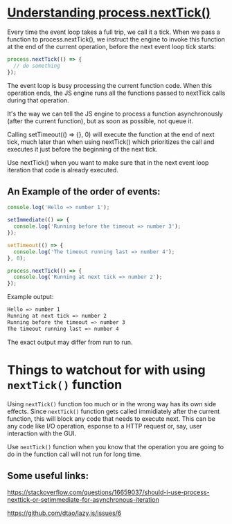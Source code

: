 # [Understanding process.nextTick()](https://nodejs.org/en/learn/asynchronous-work/understanding-processnexttick#understanding-processnexttick)

Every time the event loop takes a full trip, we call it a tick. When we pass a function to process.nextTick(), we instruct the engine to invoke this function at the end of the current operation, before the next event loop tick starts:

```js
process.nextTick(() => {
  // do something
});
```

The event loop is busy processing the current function code. When this operation ends, the JS engine runs all the functions passed to nextTick calls during that operation.

It's the way we can tell the JS engine to process a function asynchronously (after the current function), but as soon as possible, not queue it.

Calling setTimeout(() => {}, 0) will execute the function at the end of next tick, much later than when using nextTick() which prioritizes the call and executes it just before the beginning of the next tick.

Use nextTick() when you want to make sure that in the next event loop iteration that code is already executed.

## An Example of the order of events:

```js
console.log('Hello => number 1');

setImmediate(() => {
  console.log('Running before the timeout => number 3');
});

setTimeout(() => {
  console.log('The timeout running last => number 4');
}, 0);

process.nextTick(() => {
  console.log('Running at next tick => number 2');
});
```

Example output:

```bash
Hello => number 1
Running at next tick => number 2
Running before the timeout => number 3
The timeout running last => number 4
```
The exact output may differ from run to run.

# Things to watchout for with using `nextTick()` function

Using `nextTick()` function too much or in the wrong way has its own side effects. Since `nextTick()` function gets called immidiately after the current function, this will block any code that needs to execute next. This can be any code like I/O operation, esponse to a HTTP request or, say, user interaction with the GUI.

Use `nextTick()` function when you know that the operation you are going to do in the function call will not run for long time.

## Some useful links:

https://stackoverflow.com/questions/16659037/should-i-use-process-nexttick-or-setimmediate-for-asynchronous-iteration

https://github.com/dtao/lazy.js/issues/6